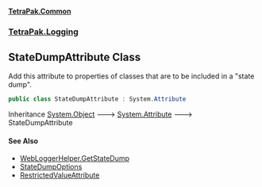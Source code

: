 #### [TetraPak.Common](index.md 'index')
### [TetraPak.Logging](TetraPak_Logging.md 'TetraPak.Logging')
## StateDumpAttribute Class
Add this attribute to properties of classes that are to be included in a "state dump".  
```csharp
public class StateDumpAttribute : System.Attribute
```

Inheritance [System.Object](https://docs.microsoft.com/en-us/dotnet/api/System.Object 'System.Object') &#129106; [System.Attribute](https://docs.microsoft.com/en-us/dotnet/api/System.Attribute 'System.Attribute') &#129106; StateDumpAttribute  
#### See Also
- [WebLoggerHelper.GetStateDump](https://docs.microsoft.com/en-us/dotnet/api/WebLoggerHelper.GetStateDump 'WebLoggerHelper.GetStateDump')
- [StateDumpOptions](TetraPak_Logging_StateDumpOptions.md 'TetraPak.Logging.StateDumpOptions')
- [RestrictedValueAttribute](TetraPak_RestrictedValueAttribute.md 'TetraPak.RestrictedValueAttribute')
